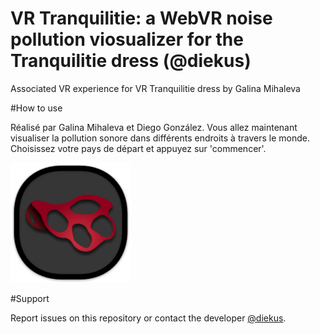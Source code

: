# VR Tranquilitie: a WebVR noise pollution viosualizer for the Tranquilitie dress (@diekus) 

Associated VR experience for VR Tranquilitie dress by Galina Mihaleva

#How to use

Réalisé par Galina Mihaleva et Diego González.
Vous allez maintenant visualiser la pollution sonore dans différents endroits à travers le monde.
Choisissez votre pays de départ et appuyez sur 'commencer'.

![vrtranquilitie](https://github.com/SamsungInternet/vrtranquilitie/blob/master/imgs/icon192.png)

#Support

Report issues on this repository or contact the developer [@diekus](http://twitter.com/diekus).
